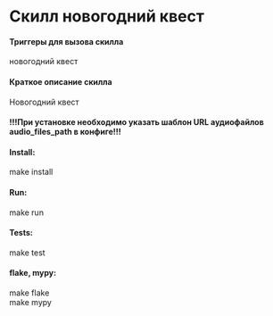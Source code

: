# Скилл новогодний квест

#### Триггеры для вызова скилла
новогодний квест

#### Краткое описание скилла
Новогодний квест

#### !!!При установке необходимо указать шаблон URL аудиофайлов audio_files_path в конфиге!!!

#### Install:

make install

#### Run:

make run

#### Tests:

make test

#### flake, mypy:

make flake  
make mypy

